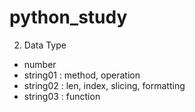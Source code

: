 # python_study
2. Data Type
- number
- string01 : method, operation
- string02 : len, index, slicing, formatting
- string03 : function